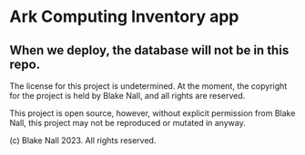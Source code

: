 # Ark Computing Inventory app

## When we deploy, the database will not be in this repo.

The license for this project is undetermined. At the moment, the copyright for the project is held by Blake Nall, and all rights are reserved.

This project is open source, however, without explicit permission from Blake Nall, this project may not be reproduced or mutated in anyway.

(c) Blake Nall 2023. All rights reserved.
